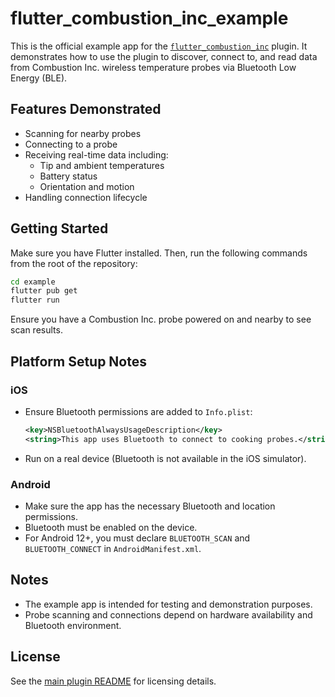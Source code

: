 # flutter_combustion_inc_example

This is the official example app for the [`flutter_combustion_inc`](https://pub.dev/packages/flutter_combustion_inc) plugin. It demonstrates how to use the plugin to discover, connect to, and read data from Combustion Inc. wireless temperature probes via Bluetooth Low Energy (BLE).

## Features Demonstrated

- Scanning for nearby probes
- Connecting to a probe
- Receiving real-time data including:
  - Tip and ambient temperatures
  - Battery status
  - Orientation and motion
- Handling connection lifecycle

## Getting Started

Make sure you have Flutter installed. Then, run the following commands from the root of the repository:

```bash
cd example
flutter pub get
flutter run
```

Ensure you have a Combustion Inc. probe powered on and nearby to see scan results.

## Platform Setup Notes

### iOS

- Ensure Bluetooth permissions are added to `Info.plist`:
  ```xml
  <key>NSBluetoothAlwaysUsageDescription</key>
  <string>This app uses Bluetooth to connect to cooking probes.</string>
  ```
- Run on a real device (Bluetooth is not available in the iOS simulator).

### Android

- Make sure the app has the necessary Bluetooth and location permissions.
- Bluetooth must be enabled on the device.
- For Android 12+, you must declare `BLUETOOTH_SCAN` and `BLUETOOTH_CONNECT` in `AndroidManifest.xml`.

## Notes

- The example app is intended for testing and demonstration purposes.
- Probe scanning and connections depend on hardware availability and Bluetooth environment.

## License

See the [main plugin README](../README.md) for licensing details.
